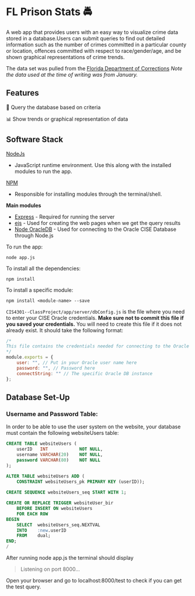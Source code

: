 # FL Prison Stats :oncoming_police_car:

A web app that provides users with an easy way to visualize crime data stored in a database.Users can submit queries to find out detailed information such as the number of crimes committed in a particular county or location, offences committed with respect to race/gender/age, and be shown graphical representations of crime trends. 

The data set was pulled from the [Florida Department of Corrections](http://www.dc.state.fl.us/pub/obis_request.html) *Note the data used at the time of writing was from January.*

## Features
:mag_right: Query the database based on criteria

:bar_chart: Show trends or graphical representation of data

## Software Stack

[NodeJs](https://nodejs.org/en/)

- JavaScript runtime environment. Use this along with the installed modules to run the app. 

[NPM](https://docs.npmjs.com/) 
- Responsible for installing modules through the terminal/shell.

**Main modules**
- [Express](http://expressjs.com/) - Required for running the server
- [ejs](http://ejs.co/) - Used for creating the web pages when we get the query results
- [Node OracleDB](https://github.com/oracle/node-oracledb/blob/master/INSTALL.md) - Used for connecting to the Oracle CISE Database through Node.js

To run the app:

`node app.js`

To install all the dependencies:

`npm install`

To install a specific module:

`npm install <module-name> --save`


`CIS4301--ClassProject/app/server/dbConfig.js` is the file where you need to enter your CISE Oracle credentials. **Make sure not to commit this file if you saved your credentials.** You will need to create this file if it does not already exist. It should take the following format:

```javascript
/* 
This file contains the credentials needed for connecting to the Oracle server
*/
module.exports = {
    user: "", // Put in your Oracle user name here
    password: "", // Password here
    connectString: "" // The specific Oracle DB instance
};
```

## Database Set-Up

### Username and Password Table:
In order to be able to use the user system on the website, your database must contain the following websiteUsers table:
```SQL
CREATE TABLE websiteUsers (
    userID   INT            NOT NULL,
    username VARCHAR(20)    NOT NULL,
    password VARCHAR(80)    NOT NULL
);

ALTER TABLE websiteUsers ADD (
    CONSTRAINT websiteUsers_pk PRIMARY KEY (userID));
    
CREATE SEQUENCE websiteUsers_seq START WITH 1;

CREATE OR REPLACE TRIGGER websiteUser_bir
    BEFORE INSERT ON websiteUsers
    FOR EACH ROW
BEGIN
    SELECT  websiteUsers_seq.NEXTVAL
    INTO    :new.userID
    FROM    dual;
END;
/
```

After running node app.js the terminal should display

> Listening on port 8000...

Open your browser and go to localhost:8000/test to check if you can get the test query.

